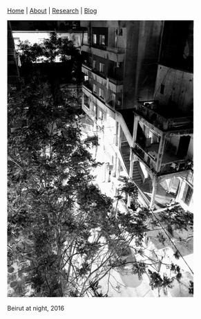 [Home](README.md) | [About](about.md) | [Research](research.md) | [Blog](blog.md) 

![](2016-07-22-0014.png)

Beirut at night, 2016

